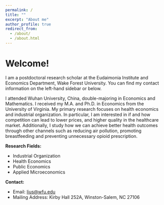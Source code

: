 ```yaml
---
permalink: /
title: ""
excerpt: "About me"
author_profile: true
redirect_from: 
  - /about/
  - /about.html
---
```


# Welcome!

I am a postdoctoral research scholar at the Eudaimonia Institute and Economics Department, Wake Forest University. You can find my contact information on the left-hand sidebar or below.

I attended Wuhan University, China, double-majoring in Economics and Mathematics. I received my M.A. and Ph.D. in Economics from the University of Virginia. My primary research focuses on health economics and industrial organization. In particular, I am interested in if and how competition can lead to lower prices, and higher quality in the healthcare market. Additionally, I study how we can achieve better health outcomes through other channels such as reducing air pollution, promoting breastfeeding and preventing unnecessary opioid prescription.

**Research Fields:**
  - Industrial Organization
  - Health Economics
  - Public Economics
  - Applied Microeconomics

**Contact:**
 - Email: lius@wfu.edu
 - Mailing Address:  Kirby Hall 252A, Winston-Salem, NC 27106 
